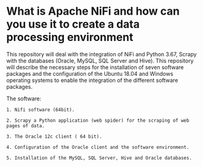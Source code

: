 # What is Apache NiFi and how can you use it to create a data processing environment

This repository will deal with the integration of NiFi and Python 3.67, Scrapy with the   databases (Oracle, MySQL, SQL Server and Hive). This repository will describe the necessary steps for the installation of seven software packages and the configuration of the Ubuntu 18.04 and Windows operating systems to enable the integration of the different software packages.

The software:

    1. Nifi software (64bit).
    
    2. Scrapy a Python application (web spider) for the scraping of web pages of data.
    
    3. The Oracle 12c client ( 64 bit).
    
    4. Configuration of the Oracle client and the software environment.
    
    5. Installation of the MySQL, SQL Server, Hive and Oracle databases.
